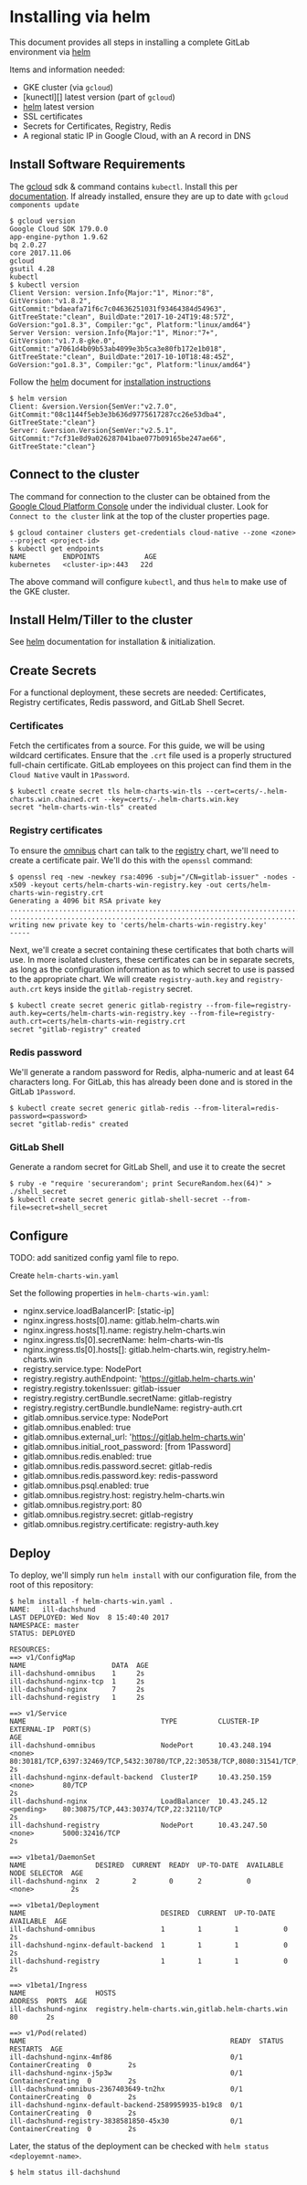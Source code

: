 # Installing via helm

This document provides all steps in installing a complete GitLab environment via
[helm][]

Items and information needed:
- GKE cluster (via `gcloud`)
- [kunectl][] latest version (part of `gcloud`)
- [helm][] latest version
- SSL certificates
- Secrets for Certificates, Registry, Redis
- A regional static IP in Google Cloud, with an A record in DNS

## Install Software Requirements

The [gcloud][] sdk & command contains `kubectl`. Install this per [documentation][gcloud].
If already installed, ensure they are up to date with `gcloud components update`

```
$ gcloud version
Google Cloud SDK 179.0.0
app-engine-python 1.9.62
bq 2.0.27
core 2017.11.06
gcloud
gsutil 4.28
kubectl
$ kubectl version
Client Version: version.Info{Major:"1", Minor:"8", GitVersion:"v1.8.2", GitCommit:"bdaeafa71f6c7c04636251031f93464384d54963", GitTreeState:"clean", BuildDate:"2017-10-24T19:48:57Z", GoVersion:"go1.8.3", Compiler:"gc", Platform:"linux/amd64"}
Server Version: version.Info{Major:"1", Minor:"7+", GitVersion:"v1.7.8-gke.0", GitCommit:"a7061d4b09b53ab4099e3b5ca3e80fb172e1b018", GitTreeState:"clean", BuildDate:"2017-10-10T18:48:45Z", GoVersion:"go1.8.3", Compiler:"gc", Platform:"linux/amd64"}
```

Follow the [helm][] document for [installation instructions](https://github.com/kubernetes/helm#install)

```
$ helm version
Client: &version.Version{SemVer:"v2.7.0", GitCommit:"08c1144f5eb3e3b636d9775617287cc26e53dba4", GitTreeState:"clean"}
Server: &version.Version{SemVer:"v2.5.1", GitCommit:"7cf31e8d9a026287041bae077b09165be247ae66", GitTreeState:"clean"}
```


## Connect to the cluster

The command for connection to the cluster can be obtained from the [Google Cloud Platform Console][gcp-k8s]
under the individual cluster. Look for `Connect to the cluster` link at the top
of the cluster properties page.

```
$ gcloud container clusters get-credentials cloud-native --zone <zone> --project <project-id>
$ kubectl get endpoints
NAME         ENDPOINTS           AGE
kubernetes   <cluster-ip>:443   22d
```

The above command will configure `kubectl`, and thus `helm` to make use of the GKE cluster.

## Install Helm/Tiller to the cluster

See [helm][] documentation for installation & initialization.

## Create Secrets

For a functional deployment, these secrets are needed: Certificates, Registry
certificates, Redis password, and GitLab Shell Secret.

### Certificates

Fetch the certificates from a source. For this guide, we will be using wildcard
certificates. Ensure that the `.crt` file used is a properly structured full-chain
certificate. GitLab employees on this project can find them in the `Cloud Native`
vault in `1Password`.

```
$ kubectl create secret tls helm-charts-win-tls --cert=certs/-.helm-charts.win.chained.crt --key=certs/-.helm-charts.win.key
secret "helm-charts-win-tls" created
```

### Registry certificates

To ensure the [omnibus][] chart can talk to the [registry][] chart, we'll need to
create a certificate pair. We'll do this with the `openssl` command:

```
$ openssl req -new -newkey rsa:4096 -subj="/CN=gitlab-issuer" -nodes -x509 -keyout certs/helm-charts-win-registry.key -out certs/helm-charts-win-registry.crt
Generating a 4096 bit RSA private key
..................................................................................................................................................++
..............................................................................................................................................................++
writing new private key to 'certs/helm-charts-win-registry.key'
-----
```

Next, we'll create a secret containing these certificates that both charts will use.
In more isolated clusters, these certificates can be in separate secrets, as long
as the configuration information as to which secret to use is passed to the appropriate
chart. We will create `registry-auth.key` and `registry-auth.crt` keys inside the
`gitlab-registry` secret.

```
$ kubectl create secret generic gitlab-registry --from-file=registry-auth.key=certs/helm-charts-win-registry.key --from-file=registry-auth.crt=certs/helm-charts-win-registry.crt
secret "gitlab-registry" created
```

### Redis password

We'll generate a random password for Redis, alpha-numeric and at least 64 characters
long. For GitLab, this has already been done and is stored in the GitLab `1Password`.

```
$ kubectl create secret generic gitlab-redis --from-literal=redis-password=<password>
secret "gitlab-redis" created
```

### GitLab Shell

Generate a random secret for GitLab Shell, and use it to create the secret

```
$ ruby -e "require 'securerandom'; print SecureRandom.hex(64)" > ./shell_secret
$ kubectl create secret generic gitlab-shell-secret --from-file=secret=shell_secret
```

## Configure

TODO: add sanitized config yaml file to repo.

Create `helm-charts-win.yaml`

Set the following properties in `helm-charts-win.yaml`:
- nginx.service.loadBalancerIP: [static-ip]
- nginx.ingress.hosts[0].name: gitlab.helm-charts.win
- nginx.ingress.hosts[1].name: registry.helm-charts.win
- nginx.ingress.tls[0].secretName: helm-charts-win-tls
- nginx.ingress.tls[0].hosts[]: gitlab.helm-charts.win, registry.helm-charts.win
- registry.service.type: NodePort
- registry.registry.authEndpoint: 'https://gitlab.helm-charts.win'
- registry.registry.tokenIssuer: gitlab-issuer
- registry.registry.certBundle.secretName: gitlab-registry
- registry.registry.certBundle.bundleName: registry-auth.crt
- gitlab.omnibus.service.type: NodePort
- gitlab.omnibus.enabled: true
- gitlab.omnibus.external_url: 'https://gitlab.helm-charts.win'
- gitlab.omnibus.initial_root_password: [from 1Password]
- gitlab.omnibus.redis.enabled: true
- gitlab.omnibus.redis.password.secret: gitlab-redis
- gitlab.omnibus.redis.password.key: redis-password
- gitlab.omnibus.psql.enabled: true
- gitlab.omnibus.registry.host: registry.helm-charts.win
- gitlab.omnibus.registry.port: 80
- gitlab.omnibus.registry.secret: gitlab-registry
- gitlab.omnibus.registry.certificate: registry-auth.key

## Deploy

To deploy, we'll simply run `helm install` with our configuration file, from the
root of this repository:

```
$ helm install -f helm-charts-win.yaml .
NAME:   ill-dachshund
LAST DEPLOYED: Wed Nov  8 15:40:40 2017
NAMESPACE: master
STATUS: DEPLOYED

RESOURCES:
==> v1/ConfigMap
NAME                     DATA  AGE
ill-dachshund-omnibus    1     2s
ill-dachshund-nginx-tcp  1     2s
ill-dachshund-nginx      7     2s
ill-dachshund-registry   1     2s

==> v1/Service
NAME                                 TYPE          CLUSTER-IP     EXTERNAL-IP  PORT(S)                                                                                AGE
ill-dachshund-omnibus                NodePort      10.43.248.194  <none>       80:30181/TCP,6397:32469/TCP,5432:30780/TCP,22:30538/TCP,8080:31541/TCP,8005:31941/TCP  2s
ill-dachshund-nginx-default-backend  ClusterIP     10.43.250.159  <none>       80/TCP                                                                                 2s
ill-dachshund-nginx                  LoadBalancer  10.43.245.12   <pending>    80:30875/TCP,443:30374/TCP,22:32110/TCP                                                2s
ill-dachshund-registry               NodePort      10.43.247.50   <none>       5000:32416/TCP                                                                         2s

==> v1beta1/DaemonSet
NAME                 DESIRED  CURRENT  READY  UP-TO-DATE  AVAILABLE  NODE SELECTOR  AGE
ill-dachshund-nginx  2        2        0      2           0          <none>         2s

==> v1beta1/Deployment
NAME                                 DESIRED  CURRENT  UP-TO-DATE  AVAILABLE  AGE
ill-dachshund-omnibus                1        1        1           0          2s
ill-dachshund-nginx-default-backend  1        1        1           0          2s
ill-dachshund-registry               1        1        1           0          2s

==> v1beta1/Ingress
NAME                 HOSTS                                            ADDRESS  PORTS  AGE
ill-dachshund-nginx  registry.helm-charts.win,gitlab.helm-charts.win  80       2s

==> v1/Pod(related)
NAME                                                  READY  STATUS             RESTARTS  AGE
ill-dachshund-nginx-4mf86                             0/1    ContainerCreating  0         2s
ill-dachshund-nginx-j5p3w                             0/1    ContainerCreating  0         2s
ill-dachshund-omnibus-2367403649-tn2hx                0/1    ContainerCreating  0         2s
ill-dachshund-nginx-default-backend-2589959935-b19c8  0/1    ContainerCreating  0         2s
ill-dachshund-registry-3838581850-45x30               0/1    ContainerCreating  0         2s
```

Later, the status of the deployment can be checked with `helm status <deployemnt-name>`.

```
$ helm status ill-dachshund
```

[gcloud]: https://cloud.google.com/sdk/gcloud/
[kubectl]: https://kubernetes.io/docs/tasks/tools/install-kubectl/
[helm]: helm/README.md
[gcp-k8s]: https://console.cloud.google.com/kubernetes/list
[registry]: ../charts/registry
[omnibus]: ../charts/gitlab/charts/omnibus
